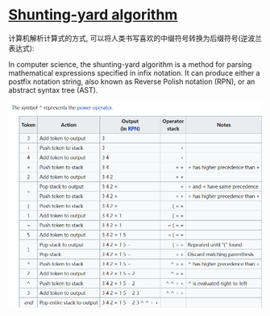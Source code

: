 # [Shunting-yard algorithm](https://en.wikipedia.org/wiki/Shunting-yard_algorithm)

计算机解析计算式的方式, 可以将人类书写喜欢的中缀符号转换为后缀符号(逆波兰表达式):

In computer science, the shunting-yard algorithm is a method for parsing mathematical expressions specified in infix notation. It can produce either a postfix notation string, also known as Reverse Polish notation (RPN), or an abstract syntax tree (AST).

![114](../../Image/114.png)